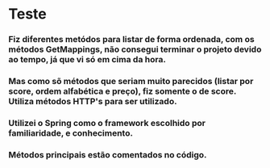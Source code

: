 # Teste

### Fiz diferentes metódos para listar de forma ordenada, com os métodos GetMappings, não consegui terminar o projeto devido ao tempo, já que vi só em cima da hora. 

### Mas como sõ métodos que seriam muito parecidos (listar por score, ordem alfabética e preço), fiz somente o de score. Utiliza métodos HTTP's para ser utilizado. 

### Utilizei o Spring como o framework escolhido por familiaridade, e conhecimento. 

### Métodos principais estão comentados no código.
